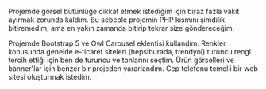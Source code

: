  Projemde görsel bütünlüğe dikkat etmek istediğim için biraz fazla vakit ayırmak zorunda kaldım. Bu sebeple projemin PHP kısmını şimdilik bitiremedim, ama en yakın zamanda bitirip tekrar size göndereceğim.

Projemde Bootstrap 5 ve Owl Carousel eklentisi kullandım. Renkler konusunda genelde e-ticaret siteleri (hepsiburada, trendyol) turuncu rengi tercih ettiği için ben de turuncu ve tonlarını seçtim. Ürün görselleri ve banner'lar için benzer bir projeden yararlandım. Cep telefonu temelli bir web sitesi oluşturmak istedim.
